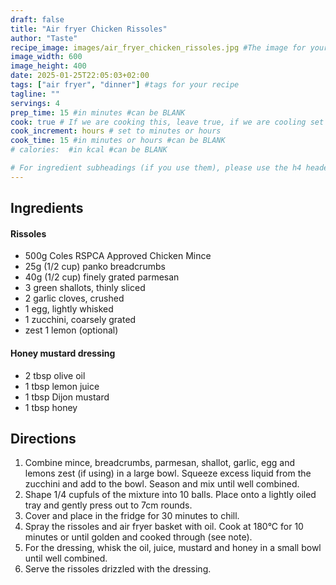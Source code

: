 ```yaml
---
draft: false
title: "Air fryer Chicken Rissoles"
author: "Taste"
recipe_image: images/air_fryer_chicken_rissoles.jpg #The image for your recipe
image_width: 600
image_height: 400
date: 2025-01-25T22:05:03+02:00
tags: ["air fryer", "dinner"] #tags for your recipe
tagline: ""
servings: 4
prep_time: 15 #in minutes #can be BLANK
cook: true # If we are cooking this, leave true, if we are cooling set to false
cook_increment: hours # set to minutes or hours
cook_time: 15 #in minutes or hours #can be BLANK
# calories:  #in kcal #can be BLANK

# For ingredient subheadings (if you use them), please use the h4 header.  For print view I have those elements targeted
---
```



## Ingredients

#### Rissoles
- 500g Coles RSPCA Approved Chicken Mince
- 25g (1/2 cup) panko breadcrumbs
- 40g (1/2 cup) finely grated parmesan
- 3 green shallots, thinly sliced
- 2 garlic cloves, crushed
- 1 egg, lightly whisked
- 1 zucchini, coarsely grated
- zest 1 lemon (optional)

#### Honey mustard dressing
- 2 tbsp olive oil
- 1 tbsp lemon juice
- 1 tbsp Dijon mustard
- 1 tbsp honey

## Directions

1. Combine mince, breadcrumbs, parmesan, shallot, garlic, egg and lemons zest (if using) in a large bowl. Squeeze excess liquid from the zucchini and add to the bowl. Season and mix until well combined.
2. Shape 1/4 cupfuls of the mixture into 10 balls. Place onto a lightly oiled tray and gently press out to 7cm rounds.
3. Cover and place in the fridge for 30 minutes to chill.
3. Spray the rissoles and air fryer basket with oil. Cook at 180°C for 10 minutes or until golden and cooked through (see note).
4. For the dressing, whisk the oil, juice, mustard and honey in a small bowl until well combined.
5. Serve the rissoles drizzled with the dressing.